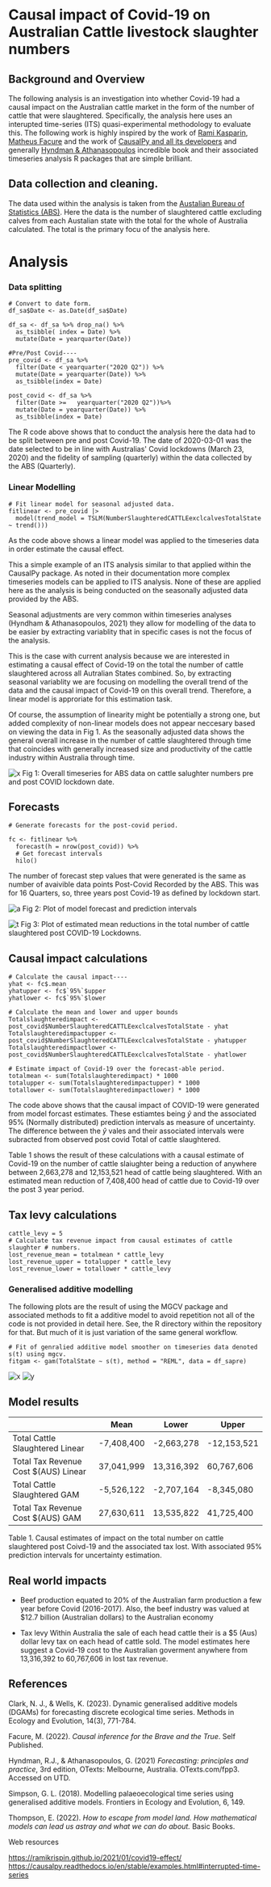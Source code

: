 # Causal impact of Covid-19 on Australian Cattle livestock slaughter numbers

## Background and Overview
The following analysis is an investigation into whether Covid-19 had a causal impact on the Australian cattle market in the form of the number of cattle that were slaughtered. Specifically, the analysis here uses an interupted time-series (ITS) quasi-experimental methodology to evaluate this. The following work is highly inspired by the work of [Rami Kasparin](https://ramikrispin.github.io/2021/01/covid19-effect/), [Matheus Facure](https://matheusfacure.github.io/python-causality-handbook/landing-page.html) and the work of [CausalPy and all its developers](https://causalpy.readthedocs.io/en/stable/examples.html#interrupted-time-series) and generally [Hyndman & Athanasopoulos](https://otexts.com/fpp3/) incredible book and their associated timeseries analysis R packages that are simple brilliant.

## Data collection and cleaning.
The data used within the analysis is taken from the [Austalian Bureau of Statistics (ABS)](https://www.abs.gov.au/statistics/industry/agriculture/livestock-products-australia/latest-release). Here the data is the number of slaughtered cattle excluding calves from each Austalian state with the total for the whole of Australia calculated. The total is the primary focu of the analysis here.

# Analysis

### Data splitting
```{r}
# Convert to date form.
df_sa$Date <- as.Date(df_sa$Date) 

df_sa <- df_sa %>% drop_na() %>% 
  as_tsibble( index = Date) %>% 
  mutate(Date = yearquarter(Date)) 

#Pre/Post Covid----
pre_covid <- df_sa %>%
  filter(Date < yearquarter("2020 Q2")) %>%
  mutate(Date = yearquarter(Date)) %>%
  as_tsibble(index = Date)

post_covid <- df_sa %>%
  filter(Date >=   yearquarter("2020 Q2"))%>%
  mutate(Date = yearquarter(Date)) %>%
  as_tsibble(index = Date)
```
The R code above shows that to conduct the analysis here the data had to be split between pre and post Covid-19. The date of 2020-03-01 was the date selected to be in line with Australias' Covid lockdowns (March 23, 2020) and the fidelity of sampling (quarterly) within the data collected by the ABS (Quarterly).

### Linear Modelling


```
# Fit linear model for seasonal adjusted data.
fitlinear <- pre_covid |>
  model(trend_model = TSLM(NumberSlaughteredCATTLEexclcalvesTotalState ~ trend()))
```
As the code above shows a linear model was applied to the timeseries data in order estimate the causal effect. 

This a simple example of an ITS analysis similar to that applied within the CausalPy package. As noted in their documentation more complex timeseries models can be applied to ITS analysis. None of these are applied here as the analysis is being conducted on the seasonally adjusted data provided by the ABS.

 Seasonal adjustments are very common within timeseries analyses (Hyndham & Athanasopoulos, 2021) they allow for modelling of the data to be easier by extracting variablity that in specific cases is not the focus of the analysis.
 
  This is the case with current analysis because we are interested in estimating a causal effect of Covid-19 on the total the number of cattle slaughtered across all Autralian States combined. So, by extracting seasonal variablity we are focusing on modelling the overall trend of the data and the causal impact of Covid-19 on this overall trend. Therefore, a linear model is approriate for this estimation task.
  
  Of course, the assumption of linearity might be potentially a strong one, but added complexity of non-linear models does not appear neccesary based on viewing the data in Fig 1. As the seasonally adjusted data shows the general overall increase in the number of cattle slaughtered through time that coincides with generally increased size and productivity of the cattle industry within Australia through time. 

![x](https://github.com/HPCurtis/causalcovidcattle/blob/main/img/timeseries.png?raw=true)
Fig 1: Overall timeseries for ABS data on cattle salughter numbers pre and post COVID lockdown date.
## Forecasts
```
# Generate forecasts for the post-covid period.

fc <- fitlinear %>%
  forecast(h = nrow(post_covid)) %>%
  # Get forecast intervals
  hilo()
```

The number of forecast step values that were generated is the same as number of avaivible data points Post-Covid Recorded by the ABS. This was for 16 Quarters, so, three years post Covid-19 as defined by lockdown start.

![a](https://github.com/HPCurtis/causalcovidcattle/blob/main/img/linearforecast.png?raw=true)
Fig 2: Plot of model forecast and prediction intervals


![t](https://github.com/HPCurtis/causalcovidcattle/blob/main/img/causal_impact.png?raw=true)
Fig 3: Plot of estimated mean reductions in the total number of cattle slaughtered post COVID-19 Lockdowns. 

## Causal impact calculations
```
# Calculate the causal impact----
yhat <- fc$.mean
yhatupper <- fc$`95%`$upper
yhatlower <- fc$`95%`$lower

# Calculate the mean and lower and upper bounds
Totalslaughteredimpact <- post_covid$NumberSlaughteredCATTLEexclcalvesTotalState - yhat 
Totalslaughteredimpactupper <- post_covid$NumberSlaughteredCATTLEexclcalvesTotalState - yhatupper 
Totalslaughteredimpactlower <- post_covid$NumberSlaughteredCATTLEexclcalvesTotalState - yhatlower

# Estimate impact of Covid-19 over the forecast-able period.
totalmean <- sum(Totalslaughteredimpact) * 1000
totalupper <- sum(Totalslaughteredimpactupper) * 1000
totallower <- sum(Totalslaughteredimpactlower) * 1000
```

The code above shows that the causal impact of COVID-19 were generated from model forcast estimates. These estiamtes being $\hat{y}$ and the associated 95% (Normally distributed) prediction intervals as measure of uncertainty. The difference  between the $\hat{y}$ vales and their associated intervals were subracted from observed post covid Total of cattle slaughtered. 

Table 1 shows the result of these calculations with a causal estimate of Covid-19 on the number of cattle slaiughter being a reduction of anywhere between 2,663,278 and 12,153,521 head of cattle being slaughtered. With an estimated mean reduction of 7,408,400 head of cattle due to Covid-19 over the post 3 year period.

## Tax levy calculations
```
cattle_levy = 5 
# Calculate tax revenue impact from causal estimates of cattle slaughter # numbers.
lost_revenue_mean = totalmean * cattle_levy
lost_revenue_upper = totalupper * cattle_levy
lost_revenue_lower = totallower * cattle_levy
```

### Generalised additive modelling
The following plots are the result of using the MGCV package and associated methods to fit a additive model to avoid repetition not all of the code is not provided in detail here. See, the R directory within the repository for that. But much of it is just variation of the same general workflow.

```
# Fit of genralied additive model smoother on timeseries data denoted s(t) using mgcv.
fitgam <- gam(TotalState ~ s(t), method = "REML", data = df_sapre)
```

![x](https://github.com/HPCurtis/causalcovidcattle/blob/main/img/gamforecast.png?raw=true)
![y](https://github.com/HPCurtis/causalcovidcattle/blob/main/img/causal_impact_gam.png?raw=true)

## Model results

|                        |Mean|Lower|Upper|
|------------------------|------|---------|---|
| Total Cattle Slaughtered Linear|-7,408,400|-2,663,278|-12,153,521|
| Total Tax Revenue Cost $(AUS) Linear|37,041,999|13,316,392|60,767,606|
| Total Cattle Slaughtered GAM|-5,526,122|-2,707,164|-8,345,080|
| Total Tax Revenue Cost $(AUS) GAM|27,630,611|13,535,822|41,725,400|

Table 1. Causal estimates of impact on the total number on cattle slaughtered post Coivd-19 and the associated tax lost. With associated 95% prediction intervals for uncertainty estimation. 

## Real world impacts

-  Beef production equated to 20% of the Australian farm production a few year before Covid (2016-2017). Also, the beef industry was valued at $12.7 billion (Australian dollars) to the Australian economy 

- Tax levy 
Within Australia the sale of each head cattle their is a $5 (Aus) dollar levy tax on each head of cattle sold. The model estimates here suggest a Covid-19 cost to the Australian goverment anywhere from 13,316,392 to 60,767,606 in lost tax revenue.

## References

Clark, N. J., & Wells, K. (2023). Dynamic generalised additive models (DGAMs) for forecasting discrete ecological time series. Methods in Ecology and Evolution, 14(3), 771-784.

Facure, M. (2022). *Causal inference for the Brave and the True*. Self Published.

Hyndman, R.J., & Athanasopoulos, G. (2021) *Forecasting: principles and practice*, 3rd edition, OTexts: Melbourne, Australia. OTexts.com/fpp3. Accessed on UTD.

Simpson, G. L. (2018). Modelling palaeoecological time series using generalised additive models. Frontiers in Ecology and Evolution, 6, 149.

Thompson, E. (2022). *How to escape from model land. How mathematical models can lead us astray and what we can do about.* Basic Books.

Web resources

https://ramikrispin.github.io/2021/01/covid19-effect/
https://causalpy.readthedocs.io/en/stable/examples.html#interrupted-time-series